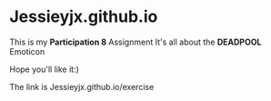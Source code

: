 # Jessieyjx.github.io

This is my **Participation 8** Assignment
It's all about the __DEADPOOL__ Emoticon

Hope you'll like it:)

The link is Jessieyjx.github.io/exercise

